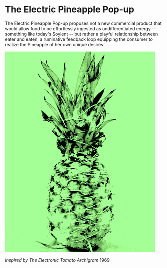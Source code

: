 # The Electric Pineapple Pop-up

The Electric Pineapple Pop-up proposes not a new commercial product
that would allow food to be effortlessly ingested as undifferentiated
energy -- something like today's Soylent -- but rather a playful
relationship between eater and eaten, a ruminative feedback loop
equipping the consumer to realize the Pineapple of her own unique
desires.

![pina-watt](public/img/portfolio/EPp1.png)

_Inspired by The Electronic Tomato_ *Archigram* 1969
